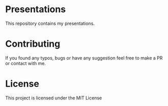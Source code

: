 # Presentations

This repository contains my presentations. 

# Contributing

If you found any typos, bugs or have any suggestion feel free to make a PR or contact with me.

# License
This project is licensed under the MIT License 
